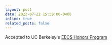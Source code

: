 ```yaml
---
layout: post
date: 2023-07-22 15:59:00-0400
inline: true
related_posts: false
---
```


Accepted to UC Berkeley's [EECS Honors Program](https://eecs.berkeley.edu/resources/undergrads/honors)

